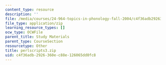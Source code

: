 ```yaml
---
content_type: resource
description: ''
file: /media/courses/24-964-topics-in-phonology-fall-2004/c4f36adb2926360ec88e126065dd0fc8_perlscripts3.zip
file_type: application/zip
learning_resource_types: []
ocw_type: OCWFile
parent_title: Study Materials
parent_type: CourseSection
resourcetype: Other
title: perlscripts3.zip
uid: c4f36adb-2926-360e-c88e-126065dd0fc8
---
```

